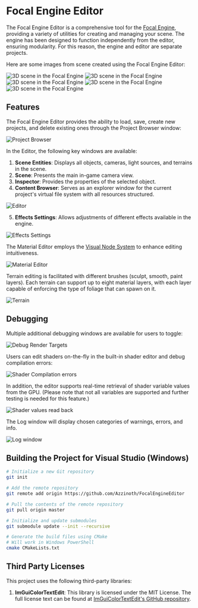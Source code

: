 # Focal Engine Editor

The Focal Engine Editor is a comprehensive tool for the [Focal Engine](https://github.com/Azzinoth/FocalEngine/), providing a variety of utilities for creating and managing your scene. The engine has been designed to function independently from the editor, ensuring modularity. For this reason, the engine and editor are separate projects.

Here are some images from scene created using the Focal Engine Editor:

![3D scene in the Focal Engine](https://github.com/Azzinoth/FocalEngine/blob/media/1.png)
![3D scene in the Focal Engine](https://github.com/Azzinoth/FocalEngine/blob/media/2.png)
![3D scene in the Focal Engine](https://github.com/Azzinoth/FocalEngine/blob/media/3.png)
![3D scene in the Focal Engine](https://github.com/Azzinoth/FocalEngine/blob/media/4.png)
![3D scene in the Focal Engine](https://github.com/Azzinoth/FocalEngine/blob/media/5.png)

## Features

The Focal Engine Editor provides the ability to load, save, create new projects, and delete existing ones through the Project Browser window:

![Project Browser](https://github.com/Azzinoth/FocalEngineEditor/blob/media/Project%20Browser.png)

In the Editor, the following key windows are available:

1. **Scene Entities**: Displays all objects, cameras, light sources, and terrains in the scene.
2. **Scene**: Presents the main in-game camera view.
3. **Inspector**: Provides the properties of the selected object.
4. **Content Browser**: Serves as an explorer window for the current project's virtual file system with all resources structured.

![Editor](https://github.com/Azzinoth/FocalEngineEditor/blob/media/Editor.png)

5. **Effects Settings**: Allows adjustments of different effects available in the engine.

![Effects Settings](https://github.com/Azzinoth/FocalEngineEditor/blob/media/Effects%20Settings.png)

The Material Editor employs the [Visual Node System](https://github.com/Azzinoth/FEVisualNodeSystem) to enhance editing intuitiveness.

![Material Editor](https://github.com/Azzinoth/FocalEngineEditor/blob/media/Material%20editor.png)

Terrain editing is facilitated with different brushes (sculpt, smooth, paint layers). Each terrain can support up to eight material layers, with each layer capable of enforcing the type of foliage that can spawn on it.

![Terrain](https://github.com/Azzinoth/FocalEngineEditor/blob/media/Terrain.png)

## Debugging

Multiple additional debugging windows are available for users to toggle:

![Debug Render Targets](https://github.com/Azzinoth/FocalEngineEditor/blob/media/Debug%20Render%20Targets.png)

Users can edit shaders on-the-fly in the built-in shader editor and debug compilation errors:

![Shader Compilation errors](https://github.com/Azzinoth/FocalEngineEditor/blob/media/Shader%20Compilation%20errors.png)

In addition, the editor supports real-time retrieval of shader variable values from the GPU. (Please note that not all variables are supported and further testing is needed for this feature.)

![Shader values read back](https://github.com/Azzinoth/FocalEngineEditor/blob/media/Shader%20values%20read%20back.png)

The Log window will display chosen categories of warnings, errors, and info.

![Log window](https://github.com/Azzinoth/FocalEngineEditor/blob/media/Log%20window.png)

## Building the Project for Visual Studio (Windows)

```bash
# Initialize a new Git repository
git init

# Add the remote repository
git remote add origin https://github.com/Azzinoth/FocalEngineEditor

# Pull the contents of the remote repository
git pull origin master

# Initialize and update submodules
git submodule update --init --recursive

# Generate the build files using CMake
# Will work in Windows PowerShell
cmake CMakeLists.txt
```

## Third Party Licenses

This project uses the following third-party libraries:

1) **ImGuiColorTextEdit**: This library is licensed under the MIT License. The full license text can be found at [ImGuiColorTextEdit's GitHub repository](https://github.com/BalazsJako/ImGuiColorTextEdit/blob/master/LICENSE).
